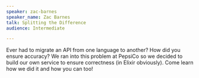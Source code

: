 ```yaml
---
speaker: zac-barnes
speaker_name: Zac Barnes
talk: Splitting the Difference
audience: Intermediate

---
```

<p>Ever had to migrate an API from one language to another? How did you ensure accuracy? We ran into this problem at PepsiCo so we decided to build our own service to ensure correctness (in Elixir obviously). Come learn how we did it and how you can too!</p>
